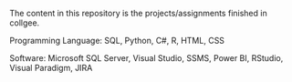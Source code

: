
The content in this repository is the projects/assignments finished in collgee.

Programming Language: SQL, Python, C#, R, HTML, CSS

Software: Microsoft SQL Server, Visual Studio, SSMS, Power BI, RStudio, Visual Paradigm, JIRA
